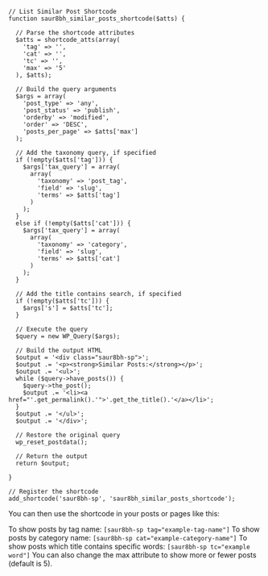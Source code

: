 ```
// List Similar Post Shortcode
function saur8bh_similar_posts_shortcode($atts) {

  // Parse the shortcode attributes
  $atts = shortcode_atts(array(
    'tag' => '',
    'cat' => '',
    'tc' => '',
    'max' => '5'
  ), $atts);

  // Build the query arguments
  $args = array(
    'post_type' => 'any',
    'post_status' => 'publish',
    'orderby' => 'modified',
    'order' => 'DESC',
    'posts_per_page' => $atts['max']
  );

  // Add the taxonomy query, if specified
  if (!empty($atts['tag'])) {
    $args['tax_query'] = array(
      array(
        'taxonomy' => 'post_tag',
        'field' => 'slug',
        'terms' => $atts['tag']
      )
    );
  }
  else if (!empty($atts['cat'])) {
    $args['tax_query'] = array(
      array(
        'taxonomy' => 'category',
        'field' => 'slug',
        'terms' => $atts['cat']
      )
    );
  }

  // Add the title contains search, if specified
  if (!empty($atts['tc'])) {
    $args['s'] = $atts['tc'];
  }

  // Execute the query
  $query = new WP_Query($args);

  // Build the output HTML
  $output = '<div class="saur8bh-sp">';
  $output .= '<p><strong>Similar Posts:</strong></p>';
  $output .= '<ul>';
  while ($query->have_posts()) {
    $query->the_post();
    $output .= '<li><a href="'.get_permalink().'">'.get_the_title().'</a></li>';
  }
  $output .= '</ul>';
  $output .= '</div>';

  // Restore the original query
  wp_reset_postdata();

  // Return the output
  return $output;

}

// Register the shortcode
add_shortcode('saur8bh-sp', 'saur8bh_similar_posts_shortcode');
```
You can then use the shortcode in your posts or pages like this:

To show posts by tag name: `[saur8bh-sp tag="example-tag-name"]`
To show posts by category name: `[saur8bh-sp cat="example-category-name"]`
To show posts which title contains specific words: `[saur8bh-sp tc="example word"]`
You can also change the max attribute to show more or fewer posts (default is 5).

